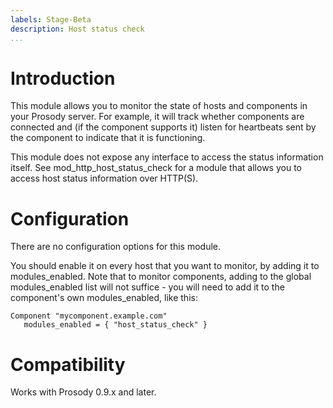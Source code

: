 ```yaml
---
labels: Stage-Beta
description: Host status check
...
```


Introduction
============

This module allows you to monitor the state of hosts and components in your Prosody server. For example,
it will track whether components are connected and (if the component supports it) listen for heartbeats
sent by the component to indicate that it is functioning.

This module does not expose any interface to access the status information itself. See mod\_http\_host\_status\_check
for a module that allows you to access host status information over HTTP(S).

Configuration
=============

There are no configuration options for this module.

You should enable it on every host that you want to monitor, by adding it to modules\_enabled. Note
that to monitor components, adding to the global modules\_enabled list will not suffice - you will
need to add it to the component's own modules\_enabled, like this:

``` {.lua}
Component "mycomponent.example.com"
   modules_enabled = { "host_status_check" }
```

Compatibility
=============

Works with Prosody 0.9.x and later.
